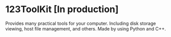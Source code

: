 # 123ToolKit [In production]
Provides many practical tools for your computer. Including disk storage viewing, host file management, and others. Made by using Python and C++. 


